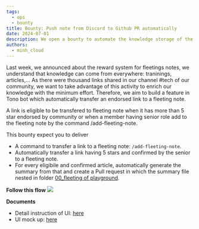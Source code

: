 ```yaml
---
tags:
  - ops
  - bounty
title: Bounty: Push note from Discord to Github PR automatically
date: 2024-07-01
description: We open a bounty to automate the knowledge storage of the team. 
authors: 
  - minh_cloud
---
```


Last week, we announced about the reward system for fleetings notes, we understand that knowledge can come from everywhere: traninings, articles,... As there were thousand links shared in our channel #tech of our community, we want to take advantage of this activity to enrich our knowledge with the minimum effort. Therefore, we aim to build a feature in Tono bot which automatically transfer an endorsed link to a fleeting note. 

A link is eligible to be transfered to fleeting note when it has more than 5 star endorsed by community or when a member having senior role add to the fleeting note by the command /add-fleeting-note. 

This bounty expect you to deliver
- A command to transfer a link to a fleeting note: `/add-fleeting-note`.
- Automatically transfer a link having 5 stars and confirmed by the senior to a fleeting note.
- For every eligibile and confirmed article, automatically generate the summary from that and create a Pull request in which the summary file nested in folder [00_fleeting of playground](https://github.com/dwarvesf/brain/tree/master/00_fleeting). 

**Follow this flow**
![](https://i.postimg.cc/XNw7GvnY/Untitled-9.png)

**Documents**
- Detail instruction of UI: [here](https://www.notion.so/Push-from-Discord-to-Github-c405ccd051c141a79f424450e7278071)
- UI mock up: [here](https://share.discohook.app/go/739ex6n7) 
